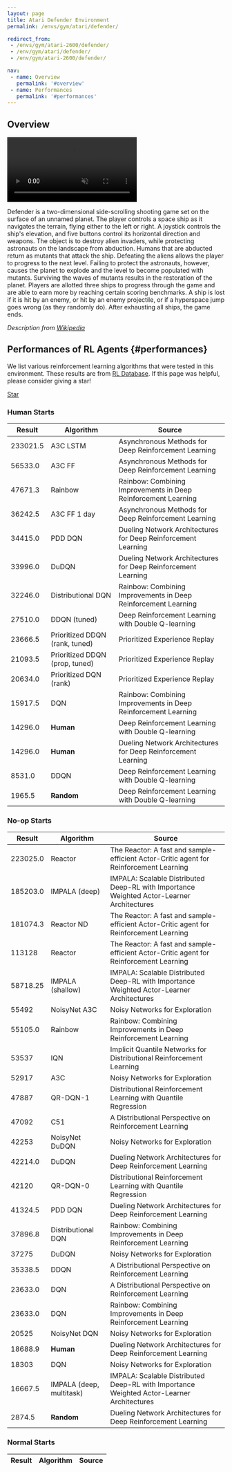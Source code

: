 ```yaml
---
layout: page
title: Atari Defender Environment
permalink: /envs/gym/atari/defender/

redirect_from:
 - /envs/gym/atari-2600/defender/
 - /env/gym/atari/defender/
 - /env/gym/atari-2600/defender/

nav:
 - name: Overview
   permalink: '#overview'
 - name: Performances
   permalink: '#performances'
---
```



## Overview

<video autoplay muted loop controls>
  <source src="{{ 'assets/_pages/envs/gym/atari/defender.mp4' | absolute_url }}" type="video/mp4">
</video>

Defender is a two-dimensional side-scrolling shooting game set on the surface of an unnamed planet. The player controls a space ship as it navigates the terrain, flying either to the left or right. A joystick controls the ship's elevation, and five buttons control its horizontal direction and weapons. The object is to destroy alien invaders, while protecting astronauts on the landscape from abduction. Humans that are abducted return as mutants that attack the ship. Defeating the aliens allows the player to progress to the next level. Failing to protect the astronauts, however, causes the planet to explode and the level to become populated with mutants. Surviving the waves of mutants results in the restoration of the planet. Players are allotted three ships to progress through the game and are able to earn more by reaching certain scoring benchmarks. A ship is lost if it is hit by an enemy, or hit by an enemy projectile, or if a hyperspace jump goes wrong (as they randomly do). After exhausting all ships, the game ends.

*Description from [Wikipedia](https://en.wikipedia.org/wiki/Defender_(1981_video_game))*


## Performances of RL Agents {#performances}

We list various reinforcement learning algorithms that were tested in this environment. These results are from [RL Database](https://github.com/seungjaeryanlee/rldb). If this page was helpful, please consider giving a star!

<!-- Place this tag where you want the button to render. -->
<a class="github-button" href="https://github.com/seungjaeryanlee/rldb" data-icon="octicon-star" data-size="large" data-show-count="true" aria-label="Star seungjaeryanlee/rldb on GitHub">Star</a>
<!-- Place this tag in your head or just before your close body tag. -->
<script async defer src="https://buttons.github.io/buttons.js"></script>

### Human Starts

| Result | Algorithm | Source |
|--------|-----------|--------|
| 233021.5 | A3C LSTM | Asynchronous Methods for Deep Reinforcement Learning |
| 56533.0 | A3C FF | Asynchronous Methods for Deep Reinforcement Learning |
| 47671.3 | Rainbow | Rainbow: Combining Improvements in Deep Reinforcement Learning |
| 36242.5 | A3C FF 1 day | Asynchronous Methods for Deep Reinforcement Learning |
| 34415.0 | PDD DQN | Dueling Network Architectures for Deep Reinforcement Learning |
| 33996.0 | DuDQN | Dueling Network Architectures for Deep Reinforcement Learning |
| 32246.0 | Distributional DQN | Rainbow: Combining Improvements in Deep Reinforcement Learning |
| 27510.0 | DDQN (tuned) | Deep Reinforcement Learning with Double Q-learning |
| 23666.5 | Prioritized DDQN (rank, tuned) | Prioritized Experience Replay |
| 21093.5 | Prioritized DDQN (prop, tuned) | Prioritized Experience Replay |
| 20634.0 | Prioritized DQN (rank) | Prioritized Experience Replay |
| 15917.5 | DQN | Rainbow: Combining Improvements in Deep Reinforcement Learning |
| 14296.0 | **Human** | Deep Reinforcement Learning with Double Q-learning |
| 14296.0 | **Human** | Dueling Network Architectures for Deep Reinforcement Learning |
| 8531.0 | DDQN | Deep Reinforcement Learning with Double Q-learning |
| 1965.5 | **Random** | Deep Reinforcement Learning with Double Q-learning |


### No-op Starts

| Result | Algorithm | Source |
|--------|-----------|--------|
| 223025.0 | Reactor | The Reactor: A fast and sample-efficient Actor-Critic agent for Reinforcement Learning |
| 185203.0 | IMPALA (deep) | IMPALA: Scalable Distributed Deep-RL with Importance Weighted Actor-Learner Architectures |
| 181074.3 | Reactor ND | The Reactor: A fast and sample-efficient Actor-Critic agent for Reinforcement Learning |
| 113128 | Reactor | The Reactor: A fast and sample-efficient Actor-Critic agent for Reinforcement Learning |
| 58718.25 | IMPALA (shallow) | IMPALA: Scalable Distributed Deep-RL with Importance Weighted Actor-Learner Architectures |
| 55492 | NoisyNet A3C | Noisy Networks for Exploration |
| 55105.0 | Rainbow | Rainbow: Combining Improvements in Deep Reinforcement Learning |
| 53537 | IQN | Implicit Quantile Networks for Distributional Reinforcement Learning |
| 52917 | A3C | Noisy Networks for Exploration |
| 47887 | QR-DQN-1 | Distributional Reinforcement Learning with Quantile Regression |
| 47092 | C51 | A Distributional Perspective on Reinforcement Learning |
| 42253 | NoisyNet DuDQN | Noisy Networks for Exploration |
| 42214.0 | DuDQN | Dueling Network Architectures for Deep Reinforcement Learning |
| 42120 | QR-DQN-0 | Distributional Reinforcement Learning with Quantile Regression |
| 41324.5 | PDD DQN | Dueling Network Architectures for Deep Reinforcement Learning |
| 37896.8 | Distributional DQN | Rainbow: Combining Improvements in Deep Reinforcement Learning |
| 37275 | DuDQN | Noisy Networks for Exploration |
| 35338.5 | DDQN | A Distributional Perspective on Reinforcement Learning |
| 23633.0 | DQN | A Distributional Perspective on Reinforcement Learning |
| 23633.0 | DQN | Rainbow: Combining Improvements in Deep Reinforcement Learning |
| 20525 | NoisyNet DQN | Noisy Networks for Exploration |
| 18688.9 | **Human** | Dueling Network Architectures for Deep Reinforcement Learning |
| 18303 | DQN | Noisy Networks for Exploration |
| 16667.5 | IMPALA (deep, multitask) | IMPALA: Scalable Distributed Deep-RL with Importance Weighted Actor-Learner Architectures |
| 2874.5 | **Random** | Dueling Network Architectures for Deep Reinforcement Learning |


### Normal Starts

| Result | Algorithm | Source |
|--------|-----------|--------|

